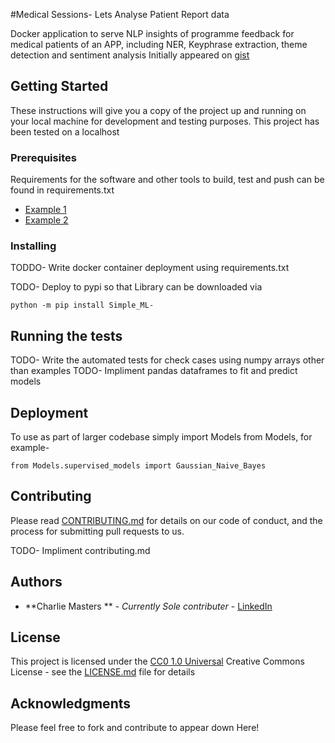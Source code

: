 #Medical Sessions- Lets Analyse Patient Report data

Docker application to serve NLP insights of programme feedback for medical patients of an APP, including NER, Keyphrase extraction, theme detection and sentiment analysis
Initially appeared on
[gist](https://github.com/cm2435)

## Getting Started

These instructions will give you a copy of the project up and running on
your local machine for development and testing purposes. This project has been 
tested on a localhost



### Prerequisites

Requirements for the software and other tools to build, test and push can be found in requirements.txt
- [Example 1](https://www.example.com)
- [Example 2](https://www.example.com)

### Installing

TODDO- Write docker container deployment using requirements.txt 

TODO- Deploy to pypi so that Library can be downloaded via
    
    python -m pip install Simple_ML-


## Running the tests

TODO- Write the automated tests for check cases using numpy arrays other than examples
TODO- Impliment pandas dataframes to fit and predict models


## Deployment

To use as part of larger codebase simply import Models from Models, for example- 
    
    from Models.supervised_models import Gaussian_Naive_Bayes
    

## Contributing

Please read [CONTRIBUTING.md](CONTRIBUTING.md) for details on our code
of conduct, and the process for submitting pull requests to us.

TODO- Impliment contributing.md 

## Authors

  - **Charlie Masters ** - *Currently Sole contributer* -
    [LinkedIn](https://www.linkedin.com/in/charlie-masters-a55269166/)


## License

This project is licensed under the [CC0 1.0 Universal](LICENSE.md)
Creative Commons License - see the [LICENSE.md](LICENSE.md) file for
details

## Acknowledgments

Please feel free to fork and contribute to appear down Here! 
